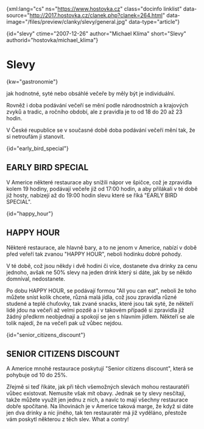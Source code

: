 
{xml:lang="cs" ns="https://www.hostovka.cz" class="docinfo linklist" data-source="http://2017.hostovka.cz/clanek.php?clanek=264.html" data-image="/files/preview/clanky/slevy/general.jpg" data-type="article"}

{id="slevy" ctime="2007-12-26" author="Michael Klíma" short="Slevy" authorid="hostovka/michael_klima"}

# Slevy

<!-- generated attribute kw by user_udpatekw.sh on 2019-03-13, do not edit -->

{kw="gastronomie"}

jak hodnotné, syté nebo obsáhlé večeře by měly být je individuální.

Rovněž i doba podávání večeří se mění podle národnostních a krajových zvyků a tradic, a ročního období, ale z pravidla je to od 18 do 20 až 23 hodin.

V České reupublice se v současné době doba podávání večeří mění tak, že si netroufám ji stanovit.

{id="early\_bird\_special"}

## EARLY BIRD SPECIAL

V Americe některé restaurace aby snížili nápor ve špičce, což je zpravidla kolem 19 hodiny, podávají večeře již od 17:00 hodin, a aby přilákali v té době již hosty, nabízejí až do 19:00 hodin slevu které se říká "EARLY BIRD SPECIAL".

{id="happy_hour"}

## HAPPY HOUR

Některé restaurace, ale hlavně bary, a to ne jenom v Americe, nabízí v době před veřeří tak zvanou "HAPPY HOUR", neboli hodinku dobré pohody.

V té době, což jsou někdy i dvě hodini či více, dostanete dva drinky za cenu jednoho, avšak ne 50% slevy na jeden drink který si dáte, jak by se někdo domníval, nedostanete.

Po dobu HAPPY HOUR, se podávají formou "All you can eat", neboli že toho můžete sníst kolik chcete, různá malá jídla, což jsou zpravidla různé studené a teplé chuťovky, tak zvané snacks, které jsou tak syté, že někteří lidé jdou na večeři až velmi pozdě a i v takovém případě si zpravidla již žádný předkrm neobjednají a spokojí se jen s hlavním jídlem. Někteří se ale tolik najedí, že na večeři pak už vůbec nejdou.

{id="senior\_citizens\_discount"}

## SENIOR CITIZENS DISCOUNT

A Americe mnohé restaurace poskytují "Senior citizens discount", která se pohybuje od 10 do 25%.

Zřejmě si teď říkáte, jak při těch všemožných slevách mohou restauratéři vůbec existovat. Nemusíte však mít obavy. Jednak se ty slevy nesčítají, takže můžete využít jen jednu z nich, a navíc to mají všechny restaurace dobře spočítané. Na lihovinách je v Americe taková marge, že když si dáte jen dva drinky a nic jiného, tak ten restauratér má již vyděláno, přestože vám poskytl některou z těch slev. What a contry!

